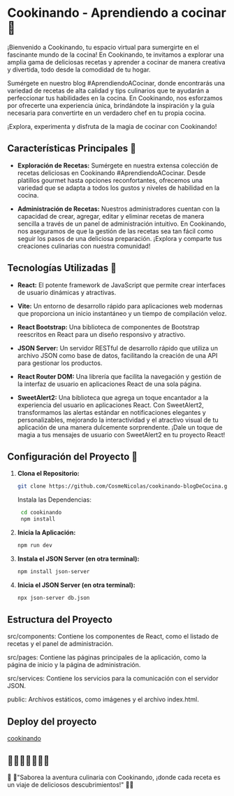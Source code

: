 # Cookinando - Aprendiendo a cocinar 🍝


¡Bienvenido a Cookinando, tu espacio virtual para sumergirte en el fascinante mundo de la cocina! En Cookinando, te invitamos a explorar una amplia gama de deliciosas recetas y aprender a cocinar de manera creativa y divertida, todo desde la comodidad de tu hogar.

Sumérgete en nuestro blog #AprendiendoACocinar, donde encontrarás una variedad de recetas de alta calidad y tips culinarios que te ayudarán a perfeccionar tus habilidades en la cocina. En Cookinando, nos esforzamos por ofrecerte una experiencia única, brindándote la inspiración y la guía necesaria para convertirte en un verdadero chef en tu propia cocina.

¡Explora, experimenta y disfruta de la magia de cocinar con Cookinando!

## Características Principales 🥐

- **Exploración de Recetas:** Sumérgete en nuestra extensa colección de recetas deliciosas en Cookinando #AprendiendoACocinar. Desde platillos gourmet hasta opciones reconfortantes, ofrecemos una variedad que se adapta a todos los gustos y niveles de habilidad en la cocina.

- **Administración de Recetas:** Nuestros administradores cuentan con la capacidad de crear, agregar, editar y eliminar recetas de manera sencilla a través de un panel de administración intuitivo. En Cookinando, nos aseguramos de que la gestión de las recetas sea tan fácil como seguir los pasos de una deliciosa preparación. ¡Explora y comparte tus creaciones culinarias con nuestra comunidad!

## Tecnologías Utilizadas 🥩

- **React:** El potente framework de JavaScript que permite crear interfaces de usuario dinámicas y atractivas.

- **Vite:** Un entorno de desarrollo rápido para aplicaciones web modernas que proporciona un inicio instantáneo y un tiempo de compilación veloz.

- **React Bootstrap:** Una biblioteca de componentes de Bootstrap reescritos en React para un diseño responsivo y atractivo.

- **JSON Server:** Un servidor RESTful de desarrollo rápido que utiliza un archivo JSON como base de datos, facilitando la creación de una API para gestionar los productos.

- **React Router DOM:** Una librería que facilita la navegación y gestión de la interfaz de usuario en aplicaciones React de una sola página.

- **SweetAlert2:** Una biblioteca que agrega un toque encantador a la experiencia del usuario en aplicaciones React. Con SweetAlert2, transformamos las alertas estándar en notificaciones elegantes y personalizables, mejorando la interactividad y el atractivo visual de tu aplicación de una manera dulcemente sorprendente. ¡Dale un toque de magia a tus mensajes de usuario con SweetAlert2 en tu proyecto React!

## Configuración del Proyecto 🥗

1. **Clona el Repositorio:**

   ```bash
   git clone https://github.com/CosmeNicolas/cookinando-blogDeCocina.git
   ```

   Instala las Dependencias:

   ```bash
    cd cookinando
    npm install
   ```

2. **Inicia la Aplicación:**

    ```bash
    npm run dev
    ```

3. **Instala el JSON Server (en otra terminal):**

    ```bash
    npm install json-server
    ```
4. **Inicia el JSON Server (en otra terminal):**
     ```bash
    npx json-server db.json
    ```

## Estructura del Proyecto

src/components: Contiene los componentes de React, como el listado de recetas y el panel de administración.

src/pages: Contiene las páginas principales de la aplicación, como la página de inicio y la página de administración.

src/services: Contiene los servicios para la comunicación con el servidor JSON.

public: Archivos estáticos, como imágenes y el archivo index.html.

## Deploy del proyecto
[cookinando](https://cookinando.netlify.app/)

## 🦐🍹🐖🍗🐓🧂🥗

🐓 🐖"Saborea la aventura culinaria con Cookinando, ¡donde cada receta es un viaje de deliciosos descubrimientos!" 🥩🍗
